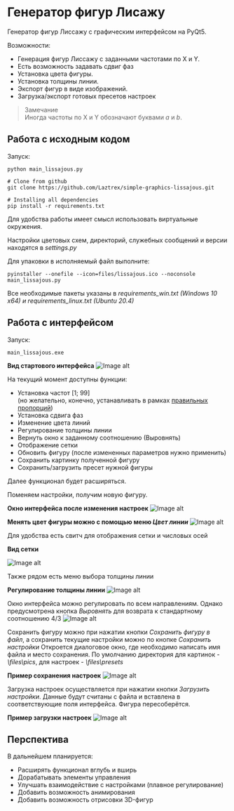 # Генератор фигур Лисажу

Генератор фигур Лиссажу с графическим интерфейсом на PyQt5.

Возможности:
* Генерация фигур Лиссажу с заданными частотами по X и Y.
* Есть возможность задавать сдвиг фаз
* Установка цвета фигуры.
* Установка толщины линии.
* Экспорт фигур в виде изображений.
* Загрузка/экспорт готовых пресетов настроек


>Замечание  
>Иногда частоты по X и Y обозначают буквами $a$ и $b$.


## Работа с исходным кодом
Запуск:

~~~
python main_lissajous.py

# Clone from github
git clone https://github.com/Laztrex/simple-graphics-lissajous.git

# Installing all dependencies 
pip install -r requirements.txt
~~~

Для удобства работы имеет смысл использовать виртуальные окружения.

Настройки цветовых схем, директорий, служебных сообщений и версии находятся в *settings.py*

Для упаковки в исполняемый файл выполните:
~~~
pyinstaller --onefile --icon=files/lissajous.ico --noconsole main_lissajous.py
~~~

Все необходимые пакеты указаны в *requirements_win.txt (Windows 10 x64) и requirements_linux.txt (Ubuntu 20.4)*

## Работа с интерфейсом
Запуск:
~~~
main_lissajous.exe
~~~
**Вид стартового интерфейса** 
![Image alt](https://github.com/Laztrex/simple-graphics-lissajous/raw/master/media/main.jpg)

На текущий момент доступны функции:
* Установка частот [1; 99]  
(но желательно, конечно, устанавливать в рамках 
[правильных пропорций](https://cutt.ly/pkysYfO))
* Установка сдвига фаз
* Изменение цвета линий
* Регулирование толщины линии
* Вернуть окно к заданному соотношению (Выровнять)
* Отображение сетки
* Обновить фигуру (после измененных параметров нужно применить)
* Сохранить картинку полученной фигуру
* Сохранить/загрузить пресет нужной фигуры

Далее функционал будет расширяться.

Поменяем настройки, получим новую фигуру.

**Окно интерфейса после изменения настроек**
![Image alt](https://github.com/Laztrex/simple-graphics-lissajous/raw/master/media/main_2.jpg)

**Менять цвет фигуры можно с помощью меню _Цвет линии_**
![Image alt](https://github.com/Laztrex/simple-graphics-lissajous/raw/master/media/main_2_color.jpg)

Для удобства есть свитч для отображения сетки и числовых осей

**Вид сетки**

![Image alt](https://github.com/Laztrex/simple-graphics-lissajous/raw/master/media/main_2_grid.jpg)

Также рядом есть меню выбора толщины линии

**Регулирование толщины линии**
![Image alt](https://github.com/Laztrex/simple-graphics-lissajous/raw/master/media/main_2_grid_line.jpg)

Окно интерфейса можно регулировать по всем направлениям.
Однако предусмотрена кнопка _Выровнять_ для возврата к 
стандартному соотношению 4/3
![Image alt](https://github.com/Laztrex/simple-graphics-lissajous/raw/master/media/main_2_strached-norm.jpg)

Сохранить фигуру можно при нажатии кнопки _Сохранить фигуру в файл_,
 а сохранить текущие настройки можно по кнопке _Сохранить настройки_
Откроется диалоговое окно, где необходимо написать имя файла и место сохранения. 
По умолчанию директория для картинок - _\files\pics_, для настроек - _\files\presets_

**Пример сохранения настроек**
![Image alt](https://github.com/Laztrex/simple-graphics-lissajous/raw/master/media/save_preset.jpg)

Загрузка настроек осуществляется при нажатии кнопки _Загрузить настройки_.
Данные будут считаны с файла и вставлена в соответствующие поля интерфейса. 
Фигура пересоберётся.

**Пример загрузки настроек**
![Image alt](https://github.com/Laztrex/simple-graphics-lissajous/raw/master/media/load_preset.jpg)


## Перспектива
В дальнейшем планируется:
* Расширять функционал вглубь и вширь
* Дорабатывать элементы управления
* Улучшать взаимодействие с настройками (плавное регулирование)
* Добавить возможность анимирования
* Добавить возможность отрисовки 3D-фигур
